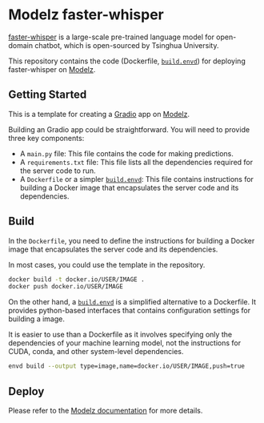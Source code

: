 # Modelz faster-whisper

[faster-whisper](https://github.com/guillaumekln/faster-whisper) is a large-scale pre-trained language model for open-domain chatbot, which is open-sourced by Tsinghua University.

This repository contains the code (Dockerfile, [`build.envd`](https://envd.tensorchord.ai/guide/getting-started.html)) for deploying faster-whisper on [Modelz](https://docs.modelz.ai/).

## Getting Started

This is a template for creating a [Gradio](https://gradio.app/) app on [Modelz](https://modelz.ai/).

Building an Gradio app could be straightforward. You will need to provide three key components:

- A `main.py` file: This file contains the code for making predictions.
- A `requirements.txt` file: This file lists all the dependencies required for the server code to run.
- A `Dockerfile` or a simpler [`build.envd`](https://envd.tensorchord.ai/guide/getting-started.html): This file contains instructions for building a Docker image that encapsulates the server code and its dependencies.

## Build

In the `Dockerfile`, you need to define the instructions for building a Docker image that encapsulates the server code and its dependencies.

In most cases, you could use the template in the repository.

```bash
docker build -t docker.io/USER/IMAGE .
docker push docker.io/USER/IMAGE
```

On the other hand, a [`build.envd`](https://envd.tensorchord.ai/guide/getting-started.html) is a simplified alternative to a Dockerfile. It provides python-based interfaces that contains configuration settings for building a image. 

It is easier to use than a Dockerfile as it involves specifying only the dependencies of your machine learning model, not the instructions for CUDA, conda, and other system-level dependencies.

```bash
envd build --output type=image,name=docker.io/USER/IMAGE,push=true
```

## Deploy

Please refer to the [Modelz documentation](https://docs.modelz.ai/gettingstarted/deploy) for more details.
